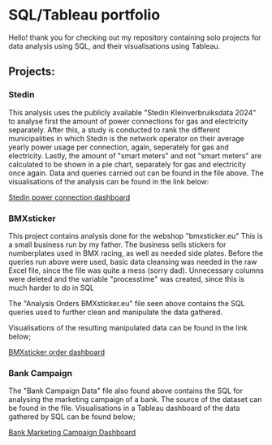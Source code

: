 # SQL/Tableau portfolio
Hello! thank you for checking out my repository containing solo projects for data analysis using SQL, and their visualisations using Tableau.




## Projects:

### **Stedin**

This analysis uses the publicly available "Stedin Kleinverbruiksdata 2024" to analyse first the amount of power connections for gas and electricity separately. After this, a study is conducted to rank the different municipalities in which Stedin is the network operator on their average yearly power usage per connection, again, seperately for gas and electricity. Lastly, the amount of "smart meters" and not "smart meters" are calculated to be shown in a pie chart, separately for gas and electricity once again. Data and queries carried out can be found in the file above. The visualisations of the analysis can be found in the link below:

[Stedin power connection dashboard](https://public.tableau.com/shared/HQ79M92CF?:display_count=n&:origin=viz_share_link)

### **BMXsticker**

 This project contains analysis done for the webshop "bmxsticker.eu" This is a small business run by my father. The business sells stickers for numberplates used in BMX racing, as well as needed side plates. 
Before the queries run above were used, basic data cleansing was needed in the raw Excel file, since the file was quite a mess (sorry dad). Unnecessary columns were deleted and the variable "processtime" was created, since this is much harder to do in SQL


The "Analysis Orders BMXsticker.eu" file seen above contains the SQL queries used to further clean and manipulate the data gathered.

Visualisations of the resulting manipulated data can be found in the link below; 

[BMXsticker order dashboard](https://public.tableau.com/views/BMXsticker/DashboardBMXSticker?:language=nl-NL&:sid=&:redirect=auth&:display_count=n&:origin=viz_share_link)


### **Bank Campaign**

The "Bank Campaign Data" file also found above contains the SQL for analysing the marketing campaign of a bank. The source of the dataset can be found in the file. Visualisations in a Tableau dashboard of the data gathered by SQL can be found below;

[Bank Marketing Campaign Dashboard](https://public.tableau.com/views/BankCampaignDashboard_17461157951580/Dashboard?:language=nl-NL&publish=yes&:sid=&:redirect=auth&:display_count=n&:origin=viz_share_link)
